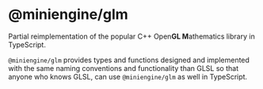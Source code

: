 # @miniengine/glm

Partial reimplementation of the popular C++ Open**GL M**athematics library in TypeScript.

`@miniengine/glm` provides types and functions designed and implemented with the same naming conventions and functionality than GLSL so that anyone who knows GLSL, can use `@miniengine/glm` as well in TypeScript.